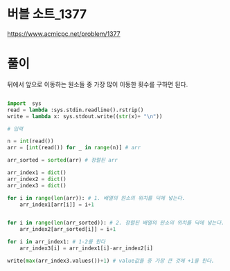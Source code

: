 # 버블 소트_1377
https://www.acmicpc.net/problem/1377

# 풀이
뒤에서 앞으로 이동하는 원소들 중 가장 많이 이동한 횟수를 구하면 된다.
``` python

import  sys
read = lambda :sys.stdin.readline().rstrip()
write = lambda x: sys.stdout.write((str(x)+ "\n"))

# 입력

n = int(read())
arr = [int(read()) for _ in range(n)] # arr

arr_sorted = sorted(arr) # 정렬된 arr

arr_index1 = dict()
arr_index2 = dict()
arr_index3 = dict()

for i in range(len(arr)): # 1. 배열의 원소의 위치를 딕에 넣는다.
    arr_index1[arr[i]] = i+1


for i in range(len(arr_sorted)): # 2. 정렬된 배열의 원소의 위치를 딕에 넣는다.
    arr_index2[arr_sorted[i]] = i+1

for i in arr_index1: # 1-2를 한다
    arr_index3[i] = arr_index1[i]-arr_index2[i]

write(max(arr_index3.values())+1) # value값들 중 가장 큰 것에 +1을 한다.

```
